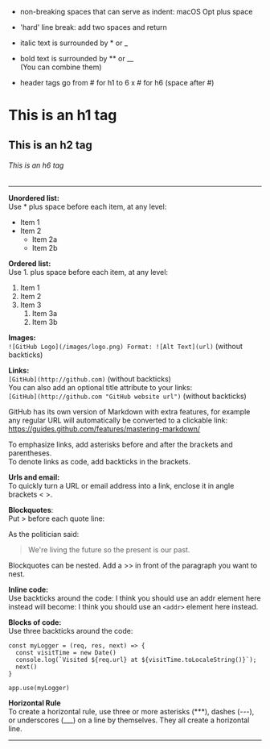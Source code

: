* non-breaking spaces that can serve as indent: macOS Opt plus space
* 'hard' line break: add two spaces and return
* italic text is surrounded by * or _
* bold text is surrounded by ** or __  
(You can combine them)

* header tags go from # for h1 to 6 x # for h6 (space after #)

# This is an h1 tag
## This is an h2 tag
###### This is an h6 tag
------

**Unordered list:**  
Use * plus space before each item, at any level:
* Item 1
* Item 2
  * Item 2a
  * Item 2b

**Ordered list:**  
Use 1. plus space before each item, at any level:
1. Item 1
1. Item 2
1. Item 3
   1. Item 3a
   1. Item 3b

**Images:**  
`![GitHub Logo](/images/logo.png)
Format: ![Alt Text](url)`  (without backticks)

**Links:**  
`[GitHub](http://github.com)`  (without backticks)  
You can also add an optional title attribute to your links:  
`[GitHub](http://github.com "GitHub website url")`  (without backticks)  

GitHub has its own version of Markdown with extra features, for example  
any regular URL will automatically be converted to a clickable link:  
https://guides.github.com/features/mastering-markdown/

To emphasize links, add asterisks before and after the brackets and parentheses.  
To denote links as code, add backticks in the brackets.

**Urls and email:**  
To quickly turn a URL or email address into a link, enclose it in angle  
brackets < >.

**Blockquotes**:  
Put > before each quote line:

As the politician said:

> We're living the future so
> the present is our past.

Blockquotes can be nested. Add a >> in front of the paragraph you want to nest.

**Inline code:**  
Use backticks around the code: I think you should use an addr element here  
instead will become: I think you should use an `<addr>` element here instead.

**Blocks of code:**  
Use three backticks around the code:  
```
const myLogger = (req, res, next) => {
  const visitTime = new Date()
  console.log(`Visited ${req.url} at ${visitTime.toLocaleString()}`);
  next()
}

app.use(myLogger)
```

**Horizontal Rule**  
To create a horizontal rule, use three or more asterisks (***), dashes (---),  
or underscores (___) on a line by themselves. They all create a horizontal line.  

-----